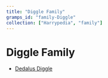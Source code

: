 ```yaml
---
title: "Diggle Family"
gramps_id: "family-Diggle"
collection: ["Harrypedia", "family"]
---
```


# Diggle Family

- [Dedalus Diggle](/Harrypedia/people/Diggle/Dedalus/)
